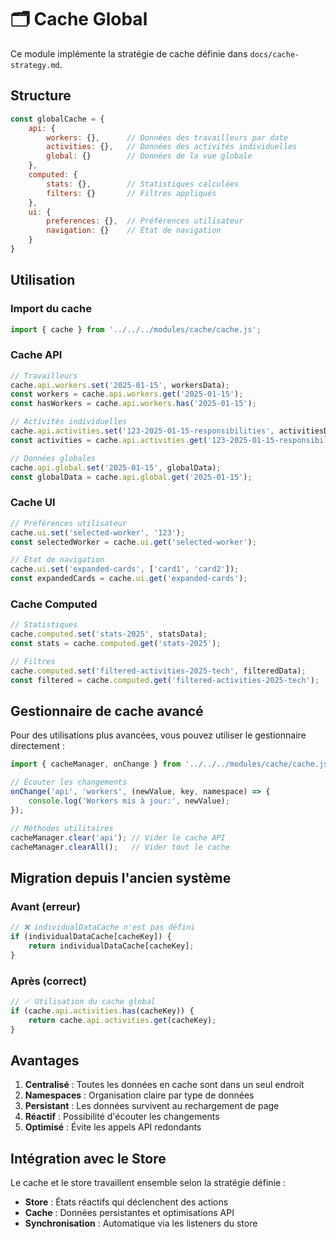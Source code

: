 # 🗂️ Cache Global

Ce module implémente la stratégie de cache définie dans `docs/cache-strategy.md`.

## Structure

```javascript
const globalCache = {
    api: {
        workers: {},      // Données des travailleurs par date
        activities: {},   // Données des activités individuelles
        global: {}        // Données de la vue globale
    },
    computed: {
        stats: {},        // Statistiques calculées
        filters: {}       // Filtres appliqués
    },
    ui: {
        preferences: {},  // Préférences utilisateur
        navigation: {}    // État de navigation
    }
}
```

## Utilisation

### Import du cache

```javascript
import { cache } from '../../../modules/cache/cache.js';
```

### Cache API

```javascript
// Travailleurs
cache.api.workers.set('2025-01-15', workersData);
const workers = cache.api.workers.get('2025-01-15');
const hasWorkers = cache.api.workers.has('2025-01-15');

// Activités individuelles
cache.api.activities.set('123-2025-01-15-responsibilities', activitiesData);
const activities = cache.api.activities.get('123-2025-01-15-responsibilities');

// Données globales
cache.api.global.set('2025-01-15', globalData);
const globalData = cache.api.global.get('2025-01-15');
```

### Cache UI

```javascript
// Préférences utilisateur
cache.ui.set('selected-worker', '123');
const selectedWorker = cache.ui.get('selected-worker');

// État de navigation
cache.ui.set('expanded-cards', ['card1', 'card2']);
const expandedCards = cache.ui.get('expanded-cards');
```

### Cache Computed

```javascript
// Statistiques
cache.computed.set('stats-2025', statsData);
const stats = cache.computed.get('stats-2025');

// Filtres
cache.computed.set('filtered-activities-2025-tech', filteredData);
const filtered = cache.computed.get('filtered-activities-2025-tech');
```

## Gestionnaire de cache avancé

Pour des utilisations plus avancées, vous pouvez utiliser le gestionnaire directement :

```javascript
import { cacheManager, onChange } from '../../../modules/cache/cache.js';

// Écouter les changements
onChange('api', 'workers', (newValue, key, namespace) => {
    console.log('Workers mis à jour:', newValue);
});

// Méthodes utilitaires
cacheManager.clear('api'); // Vider le cache API
cacheManager.clearAll();   // Vider tout le cache
```

## Migration depuis l'ancien système

### Avant (erreur)
```javascript
// ❌ individualDataCache n'est pas défini
if (individualDataCache[cacheKey]) {
    return individualDataCache[cacheKey];
}
```

### Après (correct)
```javascript
// ✅ Utilisation du cache global
if (cache.api.activities.has(cacheKey)) {
    return cache.api.activities.get(cacheKey);
}
```

## Avantages

1. **Centralisé** : Toutes les données en cache sont dans un seul endroit
2. **Namespaces** : Organisation claire par type de données
3. **Persistant** : Les données survivent au rechargement de page
4. **Réactif** : Possibilité d'écouter les changements
5. **Optimisé** : Évite les appels API redondants

## Intégration avec le Store

Le cache et le store travaillent ensemble selon la stratégie définie :

- **Store** : États réactifs qui déclenchent des actions
- **Cache** : Données persistantes et optimisations API
- **Synchronisation** : Automatique via les listeners du store 